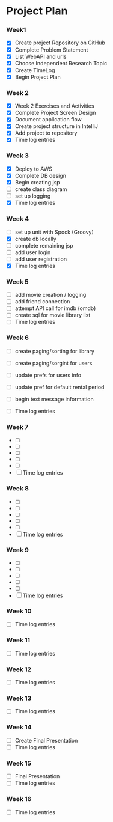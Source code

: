 # Project Plan

### Week1
 - [X] Create project Repository on GitHub
 - [X] Complete Problem Statement
 - [X] List WebAPI and urls
 - [X] Choose Independent Research Topic
 - [X] Create TimeLog
 - [X] Begin Project Plan
 
### Week 2
 - [X] Week 2 Exercises and Activities
 - [X] Complete Project Screen Design
 - [X] Document application flow
 - [X] Create project structure in IntelliJ
 - [X] Add project to repository
 - [X] Time log entries

### Week 3
 - [X] Deploy to AWS
 - [X] Complete DB design
 - [X] Begin creating jsp
 - [ ] create class diagram
 - [ ] set up logging
 - [X] Time log entries
 
### Week 4
 - [ ] set up unit with Spock (Groovy)
 - [X] create db locally
 - [ ] complete remaining jsp
 - [ ] add user login
 - [ ] add user registration
 - [X] Time log entries
 
### Week 5
 - [ ] add movie creation / logging
 - [ ] add friend connection
 - [ ] attempt API call for imdb (omdb)
 - [ ] create sql for movie library list
 - [ ] Time log entries
 
### Week 6
 - [ ] create paging/sorting for library
 - [ ] create paging/sorgint for users
 - [ ] update prefs for users info
 - [ ] update pref for default rental period
 - [ ] begin text message information
 - [ ] Time log entries
 
 
### Week 7
 - [ ] 
 - [ ] 
 - [ ] 
 - [ ] 
 - [ ] 
 - [ ] Time log entries
 
### Week 8
 - [ ] 
 - [ ] 
 - [ ] 
 - [ ] 
 - [ ] 
 - [ ] Time log entries
 
### Week 9
 - [ ] 
 - [ ] 
 - [ ] 
 - [ ] 
 - [ ] 
 - [ ] Time log entries
 
### Week 10
 - [ ] Time log entries
 
### Week 11
 - [ ] Time log entries
 
### Week 12
 - [ ] Time log entries
 
### Week 13
 - [ ] Time log entries
 
### Week 14
 - [ ] Create Final Presentation
 - [ ] Time log entries
 
### Week 15
 - [ ] Final Presentation 
 - [ ] Time log entries
 
### Week 16
 - [ ] Time log entries
